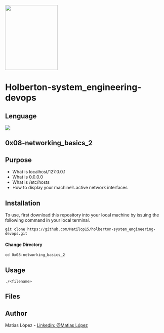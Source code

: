 <img src="https://blog.holbertonschool.com/wp-content/uploads/2020/04/unnamed-2.png" width="170" height="210">

# Holberton-system_engineering-devops

## Lenguage
<img src="https://img.icons8.com/plasticine/50/000000/bash.png">

## 0x08-networking_basics_2

## Purpose

- What is localhost/127.0.0.1
- What is 0.0.0.0
- What is /etc/hosts
- How to display your machine’s active network interfaces

## Installation
To use, first download  this repository into your local machine by issuing the following command in your local terminal. 
```
git clone https://github.com/Matilop15/holberton-system_engineering-devops.git
```

#### Change Directory
```
cd 0x08-networking_basics_2
```
## Usage
```
./<filename>
```

## Files


## Author
Matias López - [Linkedin: @Matias López](https://uy.linkedin.com/in/matias-l%C3%B3pez-777796194?trk=people-guest_people_search-card)

